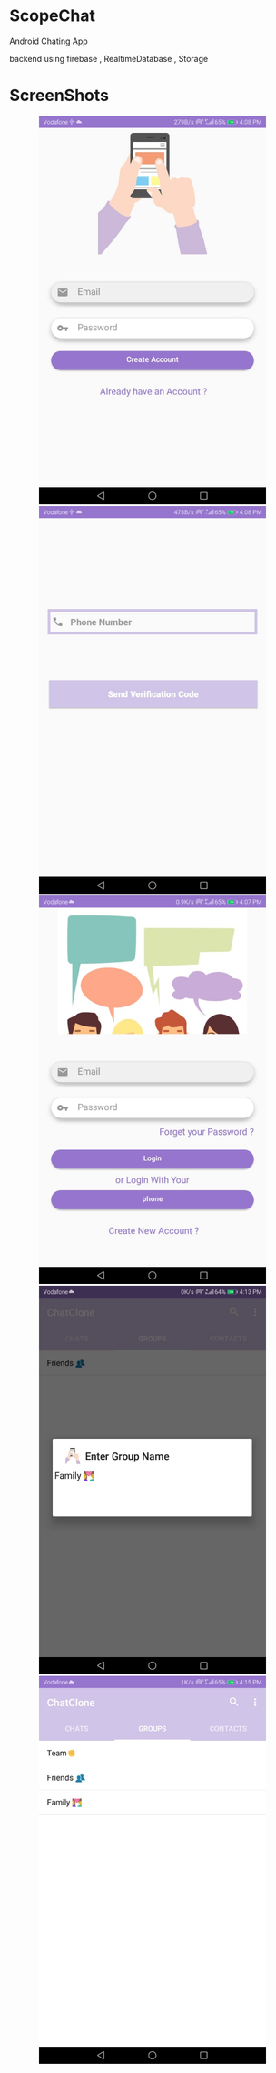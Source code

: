 # ScopeChat



Android Chating App

backend using firebase , RealtimeDatabase , Storage 


# ScreenShots


<div align="center">
    <img src="WhatsApp Image 2019-09-21 at 4.20.29 PM(1).jpeg
" width="400px"</img> 
</div>

<div align="center">
    <img src="WhatsApp Image 2019-09-21 at 4.20.29 PM(2).jpeg
" width="400px"</img> 
</div>

<div align="center">
    <img src="WhatsApp Image 2019-09-21 at 4.20.29 PM.jpeg
" width="400px"</img> 
</div>

<div align="center">
    <img src="WhatsApp Image 2019-09-21 at 4.20.30 PM.jpeg
" width="400px"</img> 
</div>

<div align="center">
    <img src="WhatsApp Image 2019-09-21 at 4.20.31 PM.jpeg
" width="400px"</img> 
</div>
